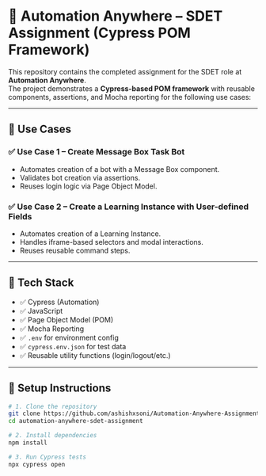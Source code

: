 # 🧪 Automation Anywhere – SDET Assignment (Cypress POM Framework)

This repository contains the completed assignment for the SDET role at **Automation Anywhere**.  
The project demonstrates a **Cypress-based POM framework** with reusable components, assertions, and Mocha reporting for the following use cases:

---

## 📌 Use Cases

### ✅ Use Case 1 – Create Message Box Task Bot
- Automates creation of a bot with a Message Box component.
- Validates bot creation via assertions.
- Reuses login logic via Page Object Model.

### ✅ Use Case 2 – Create a Learning Instance with User-defined Fields
- Automates creation of a Learning Instance.
- Handles iframe-based selectors and modal interactions.
- Reuses reusable command steps.

---

## 🧰 Tech Stack

- ✅ Cypress (Automation)
- ✅ JavaScript
- ✅ Page Object Model (POM)
- ✅ Mocha Reporting
- ✅ `.env` for environment config
- ✅ `cypress.env.json` for test data
- ✅ Reusable utility functions (login/logout/etc.)

---

## 🚀 Setup Instructions

```bash
# 1. Clone the repository
git clone https://github.com/ashishxsoni/Automation-Anywhere-Assignment
cd automation-anywhere-sdet-assignment

# 2. Install dependencies
npm install

# 3. Run Cypress tests
npx cypress open
